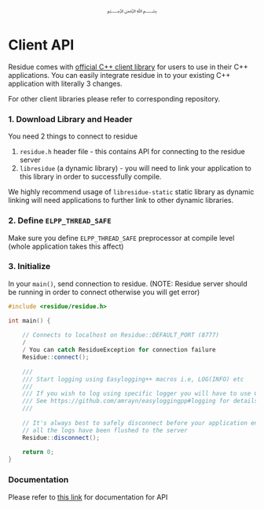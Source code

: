 <p align="center">
   ﷽
</p>

# Client API
Residue comes with [official C++ client library](https://github.com/amrayn/residue-cpp) for users to use in their C++ applications. You can easily integrate residue in to your existing C++ application with literally 3 changes.

For other client libraries please refer to corresponding repository.

### 1. Download Library and Header
You need 2 things to connect to residue

1. `residue.h` header file - this contains API for connecting to the residue server
2. `libresidue` (a dynamic library) - you will need to link your application to this library in order to successfully compile.

We highly recommend usage of `libresidue-static` static library as dynamic linking will need applications to further link to other dynamic libraries.

### 2. Define `ELPP_THREAD_SAFE`
Make sure you define `ELPP_THREAD_SAFE` preprocessor at compile level (whole application takes this affect)

### 3. Initialize
In your `main()`, send connection to residue. (NOTE: Residue server should be running in order to connect otherwise you will get error)

```c++
#include <residue/residue.h>

int main() {
   
    // Connects to localhost on Residue::DEFAULT_PORT (8777)
    /
    / You can catch ResidueException for connection failure
    Residue::connect();
    
    ///
    /// Start logging using Easylogging++ macros i.e, LOG(INFO) etc
    ///
    /// If you wish to log using specific logger you will have to use CLOG(INFO, "<logger-id>")
    /// See https://github.com/amrayn/easyloggingpp#logging for details
    ///
    
    // It's always best to safely disconnect before your application ends, this ensures 
    // all the logs have been flushed to the server
    Residue::disconnect();
    
    return 0;
}
```

### Documentation
Please refer to [this link](https://amrayn.github.io/residue/docs/) for documentation for API



